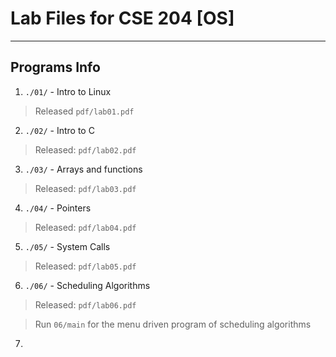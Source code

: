 # Lab Files for CSE 204 [OS]

***

## Programs Info

1. `./01/` - Intro to Linux
> Released `pdf/lab01.pdf`


2. `./02/` - Intro to C
> Released: `pdf/lab02.pdf`


3. `./03/` - Arrays and functions
> Released: `pdf/lab03.pdf`


4. `./04/` - Pointers
> Released: `pdf/lab04.pdf`


5. `./05/` - System Calls
> Released: `pdf/lab05.pdf`


6. `./06/` - Scheduling Algorithms
> Released: `pdf/lab06.pdf`

> Run `06/main` for the menu driven program of scheduling algorithms


7. 